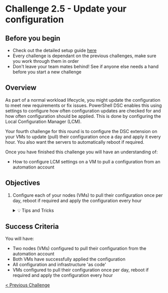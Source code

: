# Challenge 2.5 - Update your configuration

## Before you begin

* Check out the detailed setup guide [here](Setup/readme.md)
* Every challenge is dependant on the previous challenges, make sure you work through them in order
* Don't leave your team mates behind! See if anyone else needs a hand before you start a new challenge

## Overview

As part of a normal workload lifecycle, you might update the configuration to meet new requirements or fix issues. PowerShell DSC enables this using settings to configure how often configuration updates are checked for and how often configuration should be applied. This is done by configuring the Local Configuration Manager (LCM).

Your fourth challenge for this round is to configure the DSC extension on your VMs to update (pull) their configuration once a day and apply it every hour. You also want the servers to automatically reboot if required.

Once you have finished this challenge you will have an understanding of:

* How to configure LCM settings on a VM to pull a configuration from an automation account

## Objectives

1. Configure each of your nodes (VMs) to pull their configuration once per day, reboot if required and apply the configuration every hour

    <details>
    <summary>💡 Tips and Tricks</summary>
    <ul>
        <li>You can read all about the LCM settings in the DSC VM extension [here](https://docs.microsoft.com/en-us/azure/virtual-machines/extensions/dsc-template#default-configuration-script)</li>
    </ul>
    </details>

## Success Criteria

You will have:
 - Two nodes (VMs) configured to pull their configuration from the automation account
 - Both VMs have successfully applied the configuration
 - All configuration and infrastructure 'as code'
 - VMs configured to pull their configuration once per day, reboot if required and apply the configuration every hour

[< Previous Challenge](../2.3/readme.md)